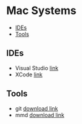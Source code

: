 # Mac Systems

+ [IDEs](#IDEs)
+ [Tools](#Tools)

## IDEs
+ Visual Studio [link](https://code.visualstudio.com/docs/?dv=osx)
+ XCode [link](https://developer.apple.com/xcode/)

## Tools
+ git [download link](https://git-scm.com)
+ mmd [download link](https://multimarkdown.com)